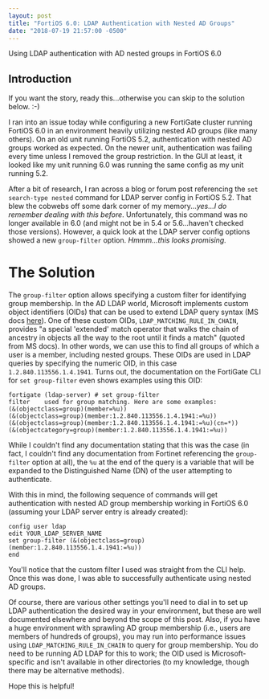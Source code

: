 ```yaml
---
layout: post
title: "FortiOS 6.0: LDAP Authentication with Nested AD Groups"
date: "2018-07-19 21:57:00 -0500"
---
```


Using LDAP authentication with AD nested groups in FortiOS 6.0

## Introduction

If you want the story, ready this...otherwise you can skip to the solution below. :-)

I ran into an issue today while configuring a new FortiGate cluster running FortiOS 6.0 in an environment heavily utilizing nested AD groups (like many others). On an old unit running FortiOS 5.2, authentication with nested AD groups worked as expected. On the newer unit, authentication was failing every time unless I removed the group restriction. In the GUI at least, it looked like my unit running 6.0 was running the same config as my unit running 5.2.

After a bit of research, I ran across a blog or forum post referencing the `set search-type nested` command for LDAP server config in FortiOS 5.2. That blew the cobwebs off some dark corner of my memory...*yes...I do remember dealing with this before*. Unfortunately, this command was no longer available in 6.0 (and might not be in 5.4 or 5.6...haven't checked those versions). However, a quick look at the LDAP server config options showed a new `group-filter` option. *Hmmm...this looks promising.*

# The Solution

The `group-filter` option allows specifying a custom filter for identifying group membership. In the AD LDAP world, Microsoft implements custom object identifiers (OIDs) that can be used to extend LDAP query syntax (MS docs [here](https://docs.microsoft.com/en-us/windows/desktop/adsi/search-filter-syntax)). One of these custom OIDs, `LDAP_MATCHING_RULE_IN_CHAIN`, provides "a special 'extended' match operator that walks the chain of ancestry in objects all the way to the root until it finds a match" (quoted from MS docs). In other words, we can use this to find all groups of which a user is a member, including nested groups. These OIDs are used in LDAP queries by specifying the numeric OID, in this case `1.2.840.113556.1.4.1941`. Turns out, the documentation on the FortiGate CLI for `set group-filter` even shows examples using this OID:

```
fortigate (ldap-server) # set group-filter 
filter    used for group matching. Here are some examples:
(&(objectclass=group)(member=%u))
(&(objectclass=group)(member:1.2.840.113556.1.4.1941:=%u))
(&(objectclass=group)(member:1.2.840.113556.1.4.1941:=%u)(cn=*))
(&(objectcategory=group)(member:1.2.840.113556.1.4.1941:=%u))
```

While I couldn't find any documentation stating that this was the case (in fact, I couldn't find any documentation from Fortinet referencing the `group-filter` option at all), the `%u` at the end of the query is a variable that will be expanded to the Distinguished Name (DN) of the user attempting to authenticate.

With this in mind, the following sequence of commands will get authentication with nested AD group membership working in FortiOS 6.0 (assuming your LDAP server entry is already created):

```
config user ldap
edit YOUR_LDAP_SERVER_NAME
set group-filter (&(objectclass=group)(member:1.2.840.113556.1.4.1941:=%u))
end
```

You'll notice that the custom filter I used was straight from the CLI help. Once this was done, I was able to successfully authenticate using nested AD groups. 

Of course, there are various other settings you'll need to dial in to set up LDAP authentication the desired way in your environment, but these are well documented elsewhere and beyond the scope of this post. Also, if you have a huge environment with sprawling AD group membership (i.e., users are members of hundreds of groups), you may run into performance issues using `LDAP_MATCHING_RULE_IN_CHAIN` to query for group membership. You do need to be running AD LDAP for this to work; the OID used is Microsoft-specific and isn't available in other directories (to my knowledge, though there may be alternative methods).

Hope this is helpful!
